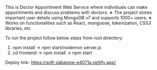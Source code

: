 This is Doctor Appointment Web Service where individuals can make appointments and discuss problems with doctors.
∗ The project stores important user details using MongoDB v7 and supports 1000+ users.
∗ Works on functionalities such as React, mongoose, tokenization, CSS3 libraries, etc

To run the project follow below steps from root directory:
1. npm install -> npm start/nodemon server.js
2. cd frontend -> npm install -> npm start
   
Deploy link- https://soft-zabaione-e4071a.netlify.app/
